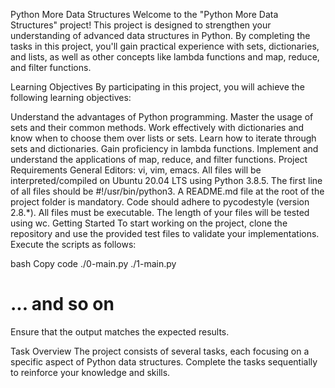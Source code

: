Python More Data Structures
Welcome to the "Python More Data Structures" project! This project is designed to strengthen your understanding of advanced data structures in Python. By completing the tasks in this project, you'll gain practical experience with sets, dictionaries, and lists, as well as other concepts like lambda functions and map, reduce, and filter functions.

Learning Objectives
By participating in this project, you will achieve the following learning objectives:

Understand the advantages of Python programming.
Master the usage of sets and their common methods.
Work effectively with dictionaries and know when to choose them over lists or sets.
Learn how to iterate through sets and dictionaries.
Gain proficiency in lambda functions.
Implement and understand the applications of map, reduce, and filter functions.
Project Requirements
General
Editors: vi, vim, emacs.
All files will be interpreted/compiled on Ubuntu 20.04 LTS using Python 3.8.5.
The first line of all files should be #!/usr/bin/python3.
A README.md file at the root of the project folder is mandatory.
Code should adhere to pycodestyle (version 2.8.*).
All files must be executable.
The length of your files will be tested using wc.
Getting Started
To start working on the project, clone the repository and use the provided test files to validate your implementations. Execute the scripts as follows:

bash
Copy code
./0-main.py
./1-main.py
# ... and so on
Ensure that the output matches the expected results.

Task Overview
The project consists of several tasks, each focusing on a specific aspect of Python data structures. Complete the tasks sequentially to reinforce your knowledge and skills.
